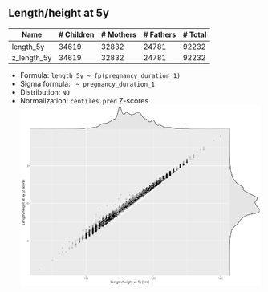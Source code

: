 ## Length/height at 5y

| Name | # Children | # Mothers | # Fathers | # Total |
| ---- | ---------- | --------- | --------- | ------- |
| length_5y | 34619 | 32832 | 24781 | 92232 |
| z_length_5y | 34619 | 32832 | 24781 | 92232 |

- Formula: `length_5y ~ fp(pregnancy_duration_1)`
- Sigma formula: ` ~ pregnancy_duration_1`
- Distribution: `NO`
- Normalization: `centiles.pred` Z-scores
![](plots/z_length_5y_vs_length_5y_child.png)


